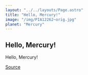 ```yaml
---
layout: "../../layouts/Page.astro"
title: "Hello, Mercury!"
image: "/img/PIA12262~orig.jpg"
planet: "Mercury"
---
```


## Hello, Mercury!

Hello, Mercury!

[Source](https://images.nasa.gov/details/PIA12262)
